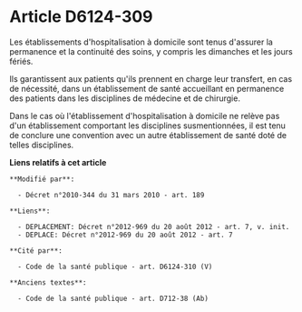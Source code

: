 # Article D6124-309

Les établissements d'hospitalisation à domicile sont tenus d'assurer la  permanence et la continuité des soins, y compris les
dimanches et les jours  fériés.

Ils garantissent aux patients qu'ils prennent en charge leur  transfert, en cas de nécessité, dans un établissement de santé
accueillant en  permanence des patients dans les disciplines de médecine et de chirurgie.

Dans le cas où l'établissement d'hospitalisation à domicile ne relève pas d'un  établissement comportant les disciplines
susmentionnées, il est tenu de conclure  une convention avec un autre établissement de santé doté de telles disciplines.

**Liens relatifs à cet article**

	**Modifié par**:

	  - Décret n°2010-344 du 31 mars 2010 - art. 189

	**Liens**:

	  - DEPLACEMENT: Décret n°2012-969 du 20 août 2012 - art. 7, v. init.
	  - DEPLACE: Décret n°2012-969 du 20 août 2012 - art. 7

	**Cité par**:

	  - Code de la santé publique - art. D6124-310 (V)

	**Anciens textes**:

	  - Code de la santé publique - art. D712-38 (Ab)
